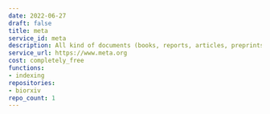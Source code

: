 ```yaml
---
date: 2022-06-27
draft: false
title: meta
service_id: meta
description: All kind of documents (books, reports, articles, preprints)
service_url: https://www.meta.org
cost: completely_free
functions:
- indexing
repositories:
- biorxiv
repo_count: 1
---
```



